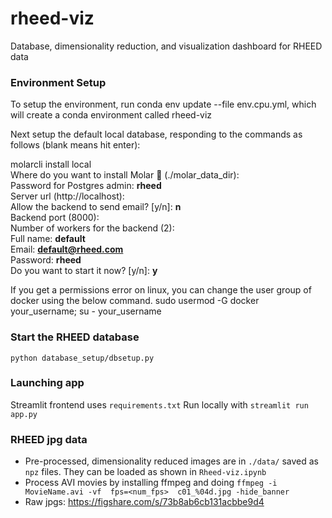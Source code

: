 # rheed-viz

Database, dimensionality reduction, and visualization dashboard for RHEED data

### Environment Setup
To setup the environment, run conda env update --file env.cpu.yml, which will create a conda environment called rheed-viz

Next setup the default local database, responding to the commands as follows (blank means hit enter):

molarcli install local  
Where do you want to install Molar 🦷 (./molar_data_dir):   
Password for Postgres admin: **rheed**  
Server url (http://localhost):  
Allow the backend to send email? [y/n]: **n**  
Backend port (8000):  
Number of workers for the backend (2):  
Full name: **default**  
Email: **default@rheed.com**  
Password: **rheed**   
Do you want to start it now? [y/n]: **y**

If you get a permissions error on linux, you can change the user group of docker using the below command.
sudo usermod -G docker your_username; su - your_username

### Start the RHEED database
`python database_setup/dbsetup.py`

### Launching app
Streamlit frontend uses `requirements.txt`
Run locally with `streamlit run app.py`

### RHEED jpg data
* Pre-processed, dimensionality reduced images are in `./data/` saved as `npz` files. They can be loaded as shown in `Rheed-viz.ipynb`
* Process AVI movies by installing ffmpeg and doing `ffmpeg -i MovieName.avi -vf  fps=<num_fps>  c01_%04d.jpg -hide_banner`
* Raw jpgs: https://figshare.com/s/73b8ab6cb131acbbe9d4
